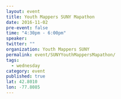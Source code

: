 ```yaml
---
layout: event
title: Youth Mappers SUNY Mapathon
date: 2016-11-02
pre-event: false
time: "4:30pm - 6:00pm"
speaker: 
twitter: ""
organization: Youth Mappers SUNY
permalink: event/SUNYYouthMappersMapathon/
tags: 
  - wednesday
category: event
published: true
lat: 42.8010
lon: -77.8085
---
```



